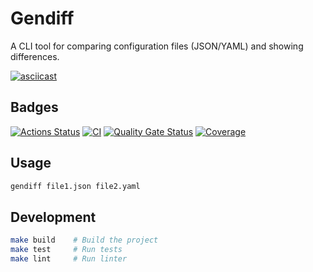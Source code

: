 # Gendiff

A CLI tool for comparing configuration files (JSON/YAML) and showing differences.

[![asciicast](https://asciinema.org/a/hiFOAP2MVg8KEYo5LPH8M01oF.svg)](https://asciinema.org/a/hiFOAP2MVg8KEYo5LPH8M01oF)

## Badges

[![Actions Status](https://github.com/jobsboris27/go-project-244/actions/workflows/hexlet-check.yml/badge.svg)](https://github.com/jobsboris27/go-project-244/actions)
[![CI](https://github.com/jobsboris27/go-project-244/actions/workflows/build.yml/badge.svg)](https://github.com/jobsboris27/go-project-244/actions/workflows/build.yml)
[![Quality Gate Status](https://sonarcloud.io/api/project_badges/measure?project=jobsboris27_go-project-244&metric=alert_status)](https://sonarcloud.io/summary/new_code?id=go-project-244)
[![Coverage](https://sonarcloud.io/api/project_badges/measure?project=jobsboris27_go-project-244&metric=coverage)](https://sonarcloud.io/summary/new_code?id=jobsboris27_go-project-244)

## Usage

```bash
gendiff file1.json file2.yaml
```

## Development

```bash
make build    # Build the project
make test     # Run tests
make lint     # Run linter
```
